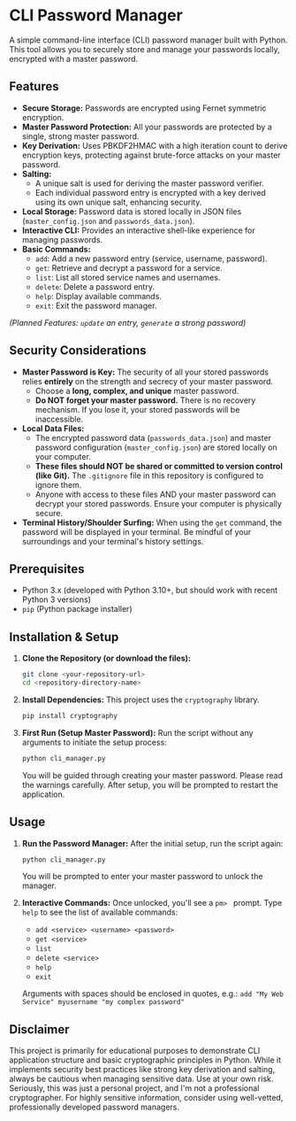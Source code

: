 # CLI Password Manager

A simple command-line interface (CLI) password manager built with Python. This tool allows you to securely store and manage your passwords locally, encrypted with a master password.

## Features

*   **Secure Storage:** Passwords are encrypted using Fernet symmetric encryption.
*   **Master Password Protection:** All your passwords are protected by a single, strong master password.
*   **Key Derivation:** Uses PBKDF2HMAC with a high iteration count to derive encryption keys, protecting against brute-force attacks on your master password.
*   **Salting:**
    *   A unique salt is used for deriving the master password verifier.
    *   Each individual password entry is encrypted with a key derived using its own unique salt, enhancing security.
*   **Local Storage:** Password data is stored locally in JSON files (`master_config.json` and `passwords_data.json`).
*   **Interactive CLI:** Provides an interactive shell-like experience for managing passwords.
*   **Basic Commands:**
    *   `add`: Add a new password entry (service, username, password).
    *   `get`: Retrieve and decrypt a password for a service.
    *   `list`: List all stored service names and usernames.
    *   `delete`: Delete a password entry.
    *   `help`: Display available commands.
    *   `exit`: Exit the password manager.

*(Planned Features: `update` an entry, `generate` a strong password)*

## Security Considerations

*   **Master Password is Key:** The security of all your stored passwords relies **entirely** on the strength and secrecy of your master password.
    *   Choose a **long, complex, and unique** master password.
    *   **Do NOT forget your master password.** There is no recovery mechanism. If you lose it, your stored passwords will be inaccessible.
*   **Local Data Files:**
    *   The encrypted password data (`passwords_data.json`) and master password configuration (`master_config.json`) are stored locally on your computer.
    *   **These files should NOT be shared or committed to version control (like Git).** The `.gitignore` file in this repository is configured to ignore them.
    *   Anyone with access to these files AND your master password can decrypt your stored passwords. Ensure your computer is physically secure.
*   **Terminal History/Shoulder Surfing:** When using the `get` command, the password will be displayed in your terminal. Be mindful of your surroundings and your terminal's history settings.

## Prerequisites

*   Python 3.x (developed with Python 3.10+, but should work with recent Python 3 versions)
*   `pip` (Python package installer)

## Installation & Setup

1.  **Clone the Repository (or download the files):**
    ```bash
    git clone <your-repository-url>
    cd <repository-directory-name>
    ```

2.  **Install Dependencies:**
    This project uses the `cryptography` library.
    ```bash
    pip install cryptography
    ```

3.  **First Run (Setup Master Password):**
    Run the script without any arguments to initiate the setup process:
    ```bash
    python cli_manager.py
    ```
    You will be guided through creating your master password. Please read the warnings carefully. After setup, you will be prompted to restart the application.

## Usage

1.  **Run the Password Manager:**
    After the initial setup, run the script again:
    ```bash
    python cli_manager.py
    ```
    You will be prompted to enter your master password to unlock the manager.

2.  **Interactive Commands:**
    Once unlocked, you'll see a `pm> ` prompt. Type `help` to see the list of available commands:
    *   `add <service> <username> <password>`
    *   `get <service>`
    *   `list`
    *   `delete <service>`
    *   `help`
    *   `exit`

    Arguments with spaces should be enclosed in quotes, e.g.:
    `add "My Web Service" myusername "my complex password"`

## Disclaimer

This project is primarily for educational purposes to demonstrate CLI application structure and basic cryptographic principles in Python. While it implements security best practices like strong key derivation and salting, always be cautious when managing sensitive data. Use at your own risk. 
Seriously, this was just a personal project, and I'm not a professional cryptographer.
For highly sensitive information, consider using well-vetted, professionally developed password managers.
